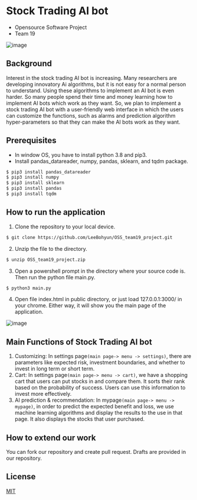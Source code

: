 # Stock Trading AI bot

-   Opensource Software Project
-   Team 19

![image](https://user-images.githubusercontent.com/55489991/143690155-ead4367b-614f-4ab1-8411-d18785df38f7.png)

## Background

Interest in the stock trading AI bot is increasing. Many researchers are developing innovatory Ai algorithms, but it is not easy for a normal person to understand. Using these algorithms to implement an AI bot is even harder. So many people spend their time and money learning how to implement AI bots which work as they want. So, we plan to implement a stock trading AI bot with a user-friendly web interface in which the users can customize the functions, such as alarms and prediction algorithm hyper-parameters so that they can make the AI bots work as they want.

## Prerequisites

-   In window OS, you have to install python 3.8 and pip3.
-   Install pandas_datareader, numpy, pandas, sklearn, and tqdm package.

```bash
$ pip3 install pandas_datareader
$ pip3 install numpy
$ pip3 install sklearn
$ pip3 install pandas
$ pip3 install tqdm
```

## How to run the application

1. Clone the repository to your local device.

```bash
$ git clone https://github.com/LeeBohyun/OSS_team19_project.git
```
2. Unzip the file to the directory.
```bash
$ unzip OSS_team19_project.zip
```
3. Open a powershell prompt in the directory where your source code is. Then run the python file main.py.
```bash
$ python3 main.py
```

4. Open file index.html in public directory, or just load 127.0.0.1:3000/ in your chrome. Either way, it will show you the main page of the application.

![image](https://user-images.githubusercontent.com/55489991/143690402-d60f2d5e-3f64-4136-a18a-c900c5798eec.png)

## Main Functions of Stock Trading AI bot

1. Customizing: In settings page`(main page-> menu -> settings)`, there are parameters like expected risk, investment boundaries, and whether to invest in long term or short term.
2. Cart: In settings page`(main page-> menu -> cart)`, we have a shopping cart that users can put stocks in and compare them. It sorts their rank based on the probability of success. Users can use this information to invest more effectively.
3. AI prediction & recommendation: In mypage`(main page-> menu -> mypage)`, in order to predict the expected benefit and loss, we use machine learning algorithms and display the results to the use in that page. It also displays the stocks that user purchased.

## How to extend our work

You can fork our repository and create pull request. Drafts are provided in our repository.

## License

[MIT](https://github.com/LeeBohyun/OSS_team19_project/blob/main/LICENSE)
